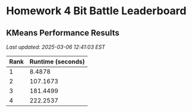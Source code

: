 # Homework 4 Bit Battle Leaderboard

## KMeans Performance Results

*Last updated: 2025-03-06 12:41:03 EST*

| Rank | Runtime (seconds) |
|------|------------------|
| 1 | 8.4878 |
| 2 | 107.1673 |
| 3 | 181.4499 |
| 4 | 222.2537 |

